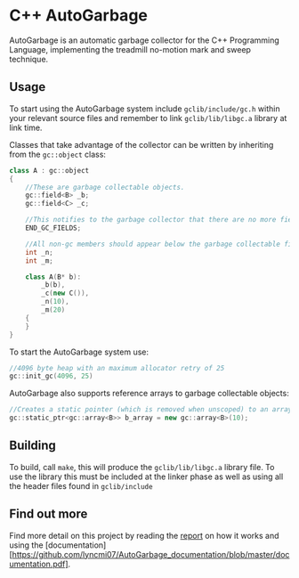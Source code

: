 # C++ AutoGarbage
AutoGarbage is an automatic garbage collector for the C++ Programming Language, implementing the treadmill no-motion mark and sweep technique.

## Usage

To start using the AutoGarbage system include `gclib/include/gc.h` within your relevant source files and remember to link `gclib/lib/libgc.a` library at link time.

Classes that take advantage of the collector can be written by inheriting from the `gc::object` class:

``` C++
class A : gc::object
{
    //These are garbage collectable objects.
    gc::field<B> _b;
    gc::field<C> _c;

    //This notifies to the garbage collector that there are no more fields in the object
    END_GC_FIELDS;

    //All non-gc members should appear below the garbage collectable fields
    int _n;
    int _m;

    class A(B* b):
        _b(b),
        _c(new C()),
        _n(10),
        _m(20)
    {
    }
}
```

To start the AutoGarbage system use:
``` C++
//4096 byte heap with an maximum allocator retry of 25
gc::init_gc(4096, 25)
```

AutoGarbage also supports reference arrays to garbage collectable objects:
``` C++
//Creates a static pointer (which is removed when unscoped) to an array
gc::static_ptr<gc::array<B>> b_array = new gc::array<B>(10);
```

## Building
To build, call `make`, this will produce the `gclib/lib/libgc.a` library file. To use the library this must be included at the linker phase
as well as using all the header files found in `gclib/include`

## Find out more
Find more detail on this project by reading the [report](https://github.com/lyncmi07/AutoGarbage_documentation/blob/master/report.pdf)
on how it works and using the [documentation][https://github.com/lyncmi07/AutoGarbage_documentation/blob/master/documentation.pdf].
